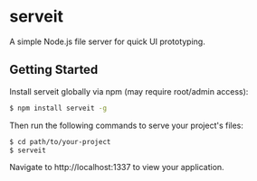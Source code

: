 # serveit

A simple Node.js file server for quick UI prototyping.

## Getting Started

Install serveit globally via npm (may require root/admin access):

```sh
$ npm install serveit -g
```

Then run the following commands to serve your project's files:

```sh
$ cd path/to/your-project
$ serveit
```

Navigate to http://localhost:1337 to view your application.
